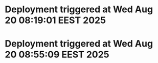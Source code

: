 # Deployment triggered at Wed Aug 20 08:19:01 EEST 2025
# Deployment triggered at Wed Aug 20 08:55:09 EEST 2025
